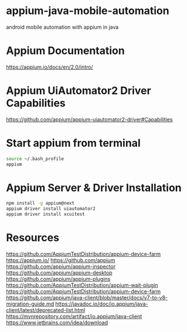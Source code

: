 # appium-java-mobile-automation
android mobile automation with appium in java


# Appium Documentation
https://appium.io/docs/en/2.0/intro/


# Appium UiAutomator2 Driver Capabilities
https://github.com/appium/appium-uiautomator2-driver#Capabilities


# Start appium from terminal
```bash
source ~/.bash_profile
appium
```


# Appium Server & Driver Installation
```bash
npm install -g appium@next
appium driver install uiautomator2
appium driver install xcuitest
```

# Resources
https://github.com/AppiumTestDistribution/appium-device-farm
https://appium.io/
https://github.com/appium
https://github.com/appium/appium-inspector
https://github.com/appium/appium-desktop
https://github.com/appium/appium-plugins
https://github.com/AppiumTestDistribution/appium-wait-plugin
https://github.com/AppiumTestDistribution/appium-device-farm
https://github.com/appium/java-client/blob/master/docs/v7-to-v8-migration-guide.md
https://javadoc.io/doc/io.appium/java-client/latest/deprecated-list.html
https://mvnrepository.com/artifact/io.appium/java-client
https://www.jetbrains.com/idea/download

